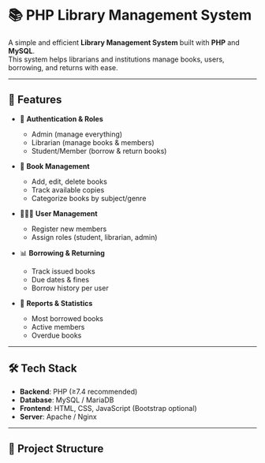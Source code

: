 # 📚 PHP Library Management System

A simple and efficient **Library Management System** built with **PHP** and **MySQL**.  
This system helps librarians and institutions manage books, users, borrowing, and returns with ease.

---

## 🚀 Features

- 🔐 **Authentication & Roles**
  - Admin (manage everything)
  - Librarian (manage books & members)
  - Student/Member (borrow & return books)

- 📖 **Book Management**
  - Add, edit, delete books
  - Track available copies
  - Categorize books by subject/genre

- 👨‍👩‍👧 **User Management**
  - Register new members
  - Assign roles (student, librarian, admin)

- 📊 **Borrowing & Returning**
  - Track issued books
  - Due dates & fines
  - Borrow history per user

- 📅 **Reports & Statistics**
  - Most borrowed books
  - Active members
  - Overdue books

---

## 🛠️ Tech Stack

- **Backend**: PHP (≥7.4 recommended)  
- **Database**: MySQL / MariaDB  
- **Frontend**: HTML, CSS, JavaScript (Bootstrap optional)  
- **Server**: Apache / Nginx  

---

## 📂 Project Structure

